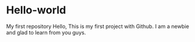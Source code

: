 # Hello-world
My first repository
Hello, 
This is my first project with Github. I am a newbie and glad to learn from you guys.

